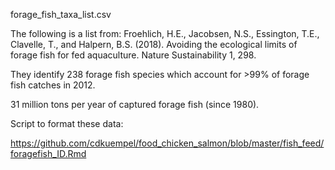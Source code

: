 forage_fish_taxa_list.csv

The following is a list from:
Froehlich, H.E., Jacobsen, N.S., Essington, T.E., Clavelle, T., and Halpern, B.S. (2018). Avoiding the ecological limits of forage fish for fed aquaculture. Nature Sustainability 1, 298.

They identify 238 forage fish species which account for >99% of forage fish catches in 2012.

31 million tons per year of captured forage fish (since 1980).

Script to format these data:

https://github.com/cdkuempel/food_chicken_salmon/blob/master/fish_feed/foragefish_ID.Rmd
